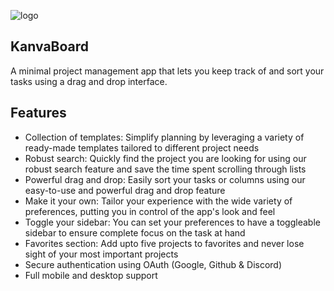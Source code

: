 ![logo](https://github.com/addoxy/KanvaBoard/public/logo.png?raw=true)


## KanvaBoard
A minimal project management app that lets you keep track of and sort your tasks using a drag and drop interface.




## Features
- Collection of templates: Simplify planning by leveraging a variety of ready-made templates tailored to different project needs
- Robust search: Quickly find the project you are looking for using our robust search feature and save the time spent scrolling through lists
- Powerful drag and drop: Easily sort your tasks or columns using our easy-to-use and powerful drag and drop feature
- Make it your own: Tailor your experience with the wide variety of preferences, putting you in control of the app's look and feel
- Toggle your sidebar: You can set your preferences to have a toggleable sidebar to ensure complete focus on the task at hand
- Favorites section: Add upto five projects to favorites and never lose sight of your most important projects
- Secure authentication using OAuth (Google, Github & Discord)
- Full mobile and desktop support
